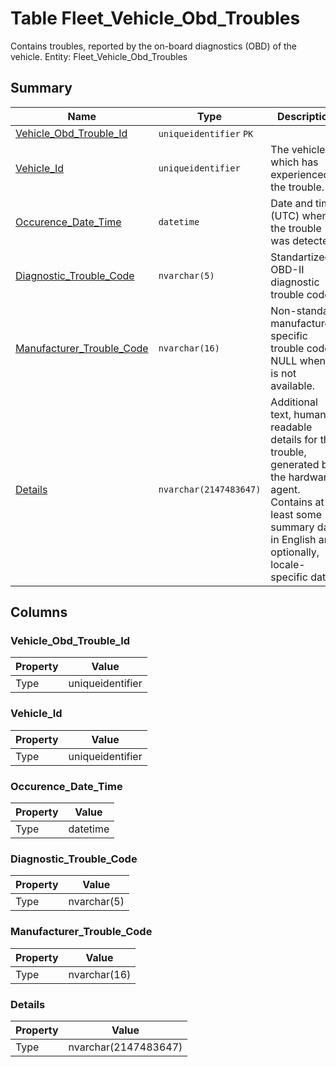 # Table Fleet_Vehicle_Obd_Troubles

Contains troubles, reported by the on-board diagnostics (OBD) of the vehicle. Entity: Fleet_Vehicle_Obd_Troubles

## Summary

| Name | Type | Description |
| - | - | --- |
|[Vehicle_Obd_Trouble_Id](#vehicle_obd_trouble_id)|`uniqueidentifier` `PK`||
|[Vehicle_Id](#vehicle_id)|`uniqueidentifier` |The vehicle, which has experienced the trouble.|
|[Occurence_Date_Time](#occurence_date_time)|`datetime` |Date and time (UTC) when the trouble was detected.|
|[Diagnostic_Trouble_Code](#diagnostic_trouble_code)|`nvarchar(5)` |Standartized OBD-II diagnostic trouble code.|
|[Manufacturer_Trouble_Code](#manufacturer_trouble_code)|`nvarchar(16)` |Non-standard manufacturer-specific trouble code. NULL when it is not available.|
|[Details](#details)|`nvarchar(2147483647)` |Additional text, human-readable details for the trouble, generated by the hardware agent. Contains at least some summary data in English and optionally, locale-specific data.|

## Columns

### Vehicle_Obd_Trouble_Id

| Property | Value |
| - | - |
|Type|uniqueidentifier|

### Vehicle_Id

| Property | Value |
| - | - |
|Type|uniqueidentifier|

### Occurence_Date_Time

| Property | Value |
| - | - |
|Type|datetime|

### Diagnostic_Trouble_Code

| Property | Value |
| - | - |
|Type|nvarchar(5)|

### Manufacturer_Trouble_Code

| Property | Value |
| - | - |
|Type|nvarchar(16)|

### Details

| Property | Value |
| - | - |
|Type|nvarchar(2147483647)|



